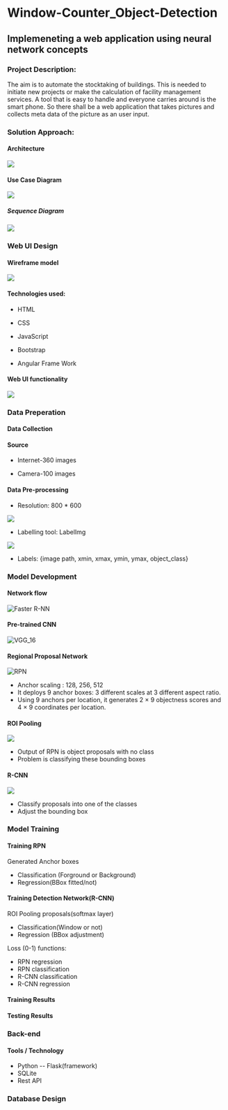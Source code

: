 # Window-Counter_Object-Detection
## Implemeneting a web application using neural network concepts

### Project Description:

The aim is to automate the stocktaking of buildings. This is needed to initiate new projects or make the calculation of facility management services. A tool that is easy to handle and everyone carries around is the smart phone. So there shall be a web application that takes pictures and collects meta data of the picture as an user input.

### Solution Approach:

#### Architecture

![](https://github.com/Kamalhsn/Window-Counter_Object-Detection/blob/master/doc_img/Architecture.jpg)

#### Use Case Diagram

![](https://github.com/Kamalhsn/Window-Counter_Object-Detection/blob/master/doc_img/Use%20Case%20diagram.jpg)

##### Sequence Diagram

![](https://github.com/Kamalhsn/Window-Counter_Object-Detection/blob/master/doc_img/Sequence%20diagram.jpg)

### Web UI Design

#### Wireframe model

![](https://github.com/Kamalhsn/Window-Counter_Object-Detection/blob/master/doc_img/Wireframe%20model.png)

#### Technologies used:

- HTML

- CSS

- JavaScript

- Bootstrap

- Angular Frame Work

#### Web UI functionality

![](https://github.com/Kamalhsn/Window-Counter_Object-Detection/blob/master/doc_img/Web%20UI%20design_1.png)

### Data Preperation

#### Data Collection

#### Source

- Internet-360 images

- Camera-100 images

#### Data Pre-processing

- Resolution: 800 * 600

![](https://github.com/Kamalhsn/Window-Counter_Object-Detection/blob/master/doc_img/Resized%20image.png)

- Labelling tool: LabelImg

![](https://github.com/Kamalhsn/Window-Counter_Object-Detection/blob/master/doc_img/labelling.png)

- Labels: {image path, xmin, xmax, ymin, ymax, object_class}

### Model Development

#### Network flow

![Faster R-NN](https://github.com/Kamalhsn/Window-Counter_Object-Detection/blob/master/doc_img/Faster%20R-CNN.jpg)

#### Pre-trained CNN

![VGG_16](https://github.com/Kamalhsn/Window-Counter_Object-Detection/blob/master/doc_img/VGG-16.png)

#### Regional Proposal Network

![RPN](https://github.com/Kamalhsn/Window-Counter_Object-Detection/blob/master/doc_img/RPN.png)

- Anchor scaling : 128, 256, 512
- It deploys 9 anchor boxes: 3 different scales at 3 different aspect ratio. 
- Using 9 anchors per location, it generates 2 × 9 objectness scores and 4 × 9 coordinates per location.

#### ROI Pooling

![](https://github.com/Kamalhsn/Window-Counter_Object-Detection/blob/master/doc_img/ROI%20pooling.png)

- Output of RPN is object proposals with no class
- Problem is classifying these bounding boxes

#### R-CNN

![](https://github.com/Kamalhsn/Window-Counter_Object-Detection/blob/master/doc_img/R-CNN.png)

- Classify proposals into one of the classes
- Adjust the bounding box

### Model Training

#### Training RPN

Generated Anchor boxes
- Classification (Forground or Background)        
- Regression(BBox fitted/not)

#### Training Detection Network(R-CNN)

ROI Pooling proposals(softmax layer)

- Classification(Window or not)
- Regression (BBox adjustment)

Loss (0-1) functions: 
            
- RPN regression
- RPN classification
- R-CNN classification
- R-CNN regression

#### Training Results

#### Testing Results

### Back-end

#### Tools / Technology

- Python  --  Flask(framework)
- SQLite
- Rest API

### Database Design







       


























